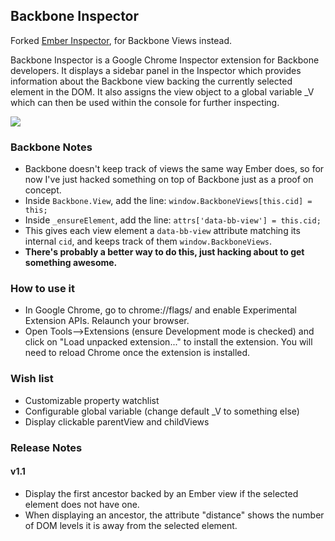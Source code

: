 ## Backbone Inspector

Forked [Ember Inspector](https://github.com/juggy/ember_inspector), for Backbone Views instead. 

Backbone Inspector is a Google Chrome Inspector extension for Backbone developers. It displays a sidebar panel in the Inspector
which provides information about the Backbone view backing the currently selected element in the DOM.
It also assigns the view object to a global variable _V which can then be used within the console for further inspecting.

![](http://i.imgur.com/SLixP.png)

### Backbone Notes
* Backbone doesn't keep track of views the same way Ember does, so for now I've just hacked something on top of Backbone just as a proof on concept.
* Inside `Backbone.View`, add the line: `window.BackboneViews[this.cid] = this;`
* Inside `_ensureElement`, add the line: `attrs['data-bb-view'] = this.cid;`
* This gives each view element a `data-bb-view` attribute matching its internal `cid`, and keeps track of them `window.BackboneViews`.
* __There's probably a better way to do this, just hacking about to get something awesome.__

### How to use it
* In Google Chrome, go to chrome://flags/ and enable Experimental Extension APIs. Relaunch your browser.
* Open Tools-->Extensions (ensure Development mode is checked) and click on "Load unpacked extension..." to install the extension. You will need to reload Chrome once the extension is installed.

### Wish list
* Customizable property watchlist
* Configurable global variable (change default _V to something else)
* Display clickable parentView and childViews

### Release Notes
#### v1.1
* Display the first ancestor backed by an Ember view if the selected element does not have one.
* When displaying an ancestor, the attribute "distance" shows the number of DOM levels it is away from the selected element.
